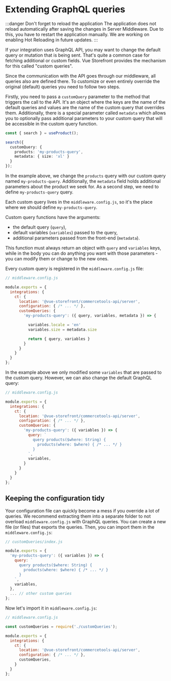 # Extending GraphQL queries

:::danger Don't forget to reload the application
The application does not reload automatically after saving the changes in Server Middleware. Due to this, you have to restart the application manually. We are working on enabling Hot Reloading in future updates.
:::

If your integration uses GraphQL API, you may want to change the default query or mutation that is being sent. That's quite a common case for fetching additional or custom fields. Vue Storefront provides the mechanism for this called "custom queries".

Since the communication with the API goes through our middleware, all queries also are defined there. To customize or even entirely override the original (default) queries you need to follow two steps.

Firstly, you need to pass a `customQuery` parameter to the method that triggers the call to the API. It's an object where the keys are the name of the default queries and values are the name of the custom query that overrides them. Additionally, there is a special parameter called `metadata` which allows you to optionally pass additional parameters to your custom query that will be accessible in the custom query function.

```ts
const { search } = useProduct();

search({
  customQuery: {
    products: 'my-products-query',
    metadata: { size: 'xl' }
  }
}); 
```

In the example above, we change the `products` query with our custom query named `my-products-query`. Additionally, the `metadata` field holds additional parameters about the product we seek for. As a second step, we need to define `my-products-query` query.

Each custom query lives in the `middleware.config.js`, so it's the place where we should define `my-products-query`.

Custom query functions have the arguments:

- the default query (`query`),
- default variables (`variables`) passed to the query,
- additional parameters passed from the front-end (`metadata`).

This function must always return an object with `query` and `variables` keys, while in the body you can do anything you want with those parameters - you can modify them or change to the new ones.

Every custom query is registered in the `middleware.config.js` file:

```js
// middleware.config.js

module.exports = {
  integrations: {
    ct: {
      location: '@vue-storefront/commercetools-api/server',
      configuration: { /* ... */ },
      customQueries: {
        'my-products-query': ({ query, variables, metadata }) => {

          variables.locale = 'en'
          variables.size = metadata.size

          return { query, variables }
        }
      }
    }
  }
};
```

In the example above we only modified some `variables` that are passed to the custom query. However, we can also change the default GraphQL query:

```js
// middleware.config.js

module.exports = {
  integrations: {
    ct: {
      location: '@vue-storefront/commercetools-api/server',
      configuration: { /* ... */ },
      customQueries: {
        'my-products-query': ({ variables }) => {
          query: `
            query products($where: String) {
              products(where: $where) { /* ... */ }
            }
          `,
          variables,
        }
      }
    }
  }
};
```

## Keeping the configuration tidy

Your configuration file can quickly become a mess if you override a lot of queries. We recommend extracting them into a separate folder to not overload `middleware.config.js` with GraphQL queries.
You can create a new file (or files) that exports the queries. Then, you can import them in the `middleware.config.js`:

```js
// customQueries/index.js

module.exports = {
  'my-products-query': ({ variables }) => {
    query: `
      query products($where: String) {
        products(where: $where) { /* ... */ }
      }
    `,
    variables,
  },
  ... // other custom queries
};
```

Now let's import it in `middleware.config.js`:

```js
// middleware.config.js

const customQueries = require('./customQueries');

module.exports = {
  integrations: {
    ct: {
      location: '@vue-storefront/commercetools-api/server',
      configuration: { /* ... */ },
      customQueries,
    }
  }
};
```
